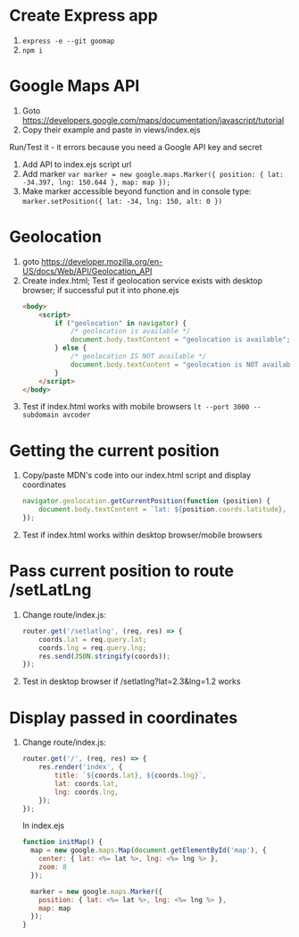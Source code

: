 # Create Express app
1. `express -e --git goomap`
1. `npm i`

# Google Maps API 
1. Goto https://developers.google.com/maps/documentation/javascript/tutorial
1. Copy their example and paste in views/index.ejs

Run/Test it - it errors because you need a Google API key and secret
1. Add API to index.ejs script url
1. Add marker `var marker = new google.maps.Marker({ position: { lat: -34.397, lng: 150.644 }, map: map });`
1. Make marker accessible beyond function and in console type: `marker.setPosition({ lat: -34, lng: 150, alt: 0 })`

# Geolocation
1. goto https://developer.mozilla.org/en-US/docs/Web/API/Geolocation_API
1. Create index.html; Test if geolocation service exists with desktop browser; if successful put it into phone.ejs
    ```html
    <body>
        <script>
            if ("geolocation" in navigator) {
                /* geolocation is available */
                document.body.textContent = "geolocation is available";
            } else {
                /* geolocation IS NOT available */
                document.body.textContent = "geolocation is NOT available";
            }
        </script>
    </body>
    ```
1. Test if index.html works with mobile browsers
    `lt --port 3000 --subdomain avcoder`

# Getting the current position
1. Copy/paste MDN's code into our index.html script and display coordinates
    ```js
    navigator.geolocation.getCurrentPosition(function (position) {
        document.body.textContent = `lat: ${position.coords.latitude}, lng: ${position.coords.longitude}`;
    });
    ```
1. Test if index.html works within desktop browser/mobile browsers

# Pass current position to route /setLatLng
1.  Change route/index.js:
    ```js
    router.get('/setlatlng', (req, res) => {
        coords.lat = req.query.lat;
        coords.lng = req.query.lng;
        res.send(JSON.stringify(coords));
    });
    ```
1.  Test in desktop browser if /setlatlng?lat=2.3&lng=1.2 works

# Display passed in coordinates
1.  Change route/index.js:
    ```js
    router.get('/', (req, res) => {
        res.render('index', {
            title: `${coords.lat}, ${coords.lng}`,
            lat: coords.lat,
            lng: coords.lng,
        });
    });
    ```

    In index.ejs
    ```js
    function initMap() {
      map = new google.maps.Map(document.getElementById('map'), {
        center: { lat: <%= lat %>, lng: <%= lng %> },
        zoom: 8
      });

      marker = new google.maps.Marker({
        position: { lat: <%= lat %>, lng: <%= lng %> },
        map: map
      });
    }
    ```


